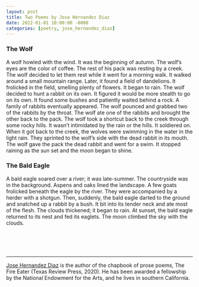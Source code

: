 ```yaml
---
layout: post
title: Two Poems by Jose Hernandez Diaz
date: 2022-01-01 10:00:00 -0000
categories: [poetry, jose_hernandez_diaz]
---
```

<div class="poem">
<h3>The Wolf</h3>
A wolf howled with the wind. It was the beginning of autumn. The wolf’s eyes are the color of coffee. The rest of his pack was resting by a creek. The wolf decided to let them rest while it went for a morning walk. It walked around a small mountain range. Later, it found a field of dandelions. It frolicked in the field, smelling plenty of flowers. It began to rain. The wolf decided to hunt a rabbit on its own. It figured it would be more stealth to go on its own. It found some bushes and patiently waited behind a rock. A family of rabbits eventually appeared. The wolf pounced and grabbed two of the rabbits by the throat. The wolf ate one of the rabbits and brought the other back to the pack. The wolf took a shortcut back to the creek through some rocky hills. It wasn’t intimidated by the rain or the hills. It soldiered on. When it got back to the creek, the wolves were swimming in the water in the light rain. They sprinted to the wolf’s side with the dead rabbit in its mouth. The wolf gave the pack the dead rabbit and went for a swim. It stopped raining as the sun set and the moon began to shine.

<h3>The Bald Eagle</h3>
A bald eagle soared over a river; it was late-summer. The countryside was in the background. Aspens and oaks lined the landscape. A few goats frolicked beneath the eagle by the river. They were accompanied by a herder with a shotgun. Then, suddenly, the bald eagle darted to the ground and snatched up a rabbit by a bush. It bit into its tender neck and ate most of the flesh. The clouds thickened; it began to rain. At sunset, the bald eagle returned to its nest and fed its eaglets. The moon climbed the sky with the clouds.
</div>
<br><br>
<br><br>
<hr>
<a href="https://twitter.com/JoseHernandezDz">Jose Hernandez Diaz</a> is the author of the chapbook of prose poems, The Fire Eater (Texas Review Press, 2020). He has been awarded a fellowship by the National Endowment for the Arts, and he lives in southern California.
